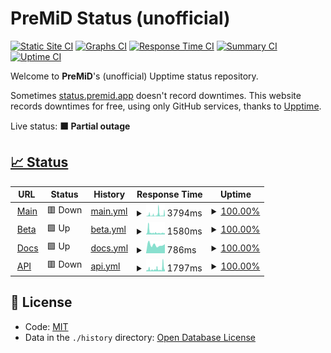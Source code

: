 # PreMiD Status (unofficial)

[![Static Site CI](https://github.com/Hans5958/PreMiD-Upptime/workflows/Static%20Site%20CI/badge.svg)](https://github.com/Hans5958/PreMiD-Upptime/actions?query=workflow%3A%22Static+Site+CI%22)
[![Graphs CI](https://github.com/Hans5958/PreMiD-Upptime/workflows/Graphs%20CI/badge.svg)](https://github.com/Hans5958/PreMiD-Upptime/actions?query=workflow%3A%22Graphs+CI%22)
[![Response Time CI](https://github.com/Hans5958/PreMiD-Upptime/workflows/Response%20Time%20CI/badge.svg)](https://github.com/Hans5958/PreMiD-Upptime/actions?query=workflow%3A%22Response+Time+CI%22)
[![Summary CI](https://github.com/Hans5958/PreMiD-Upptime/workflows/Summary%20CI/badge.svg)](https://github.com/Hans5958/PreMiD-Upptime/actions?query=workflow%3A%22Summary+CI%22)
[![Uptime CI](https://github.com/Hans5958/PreMiD-Upptime/workflows/Uptime%20CI/badge.svg)](https://github.com/Hans5958/PreMiD-Upptime/actions?query=workflow%3A%22Uptime+CI%22)

Welcome to **PreMiD**'s (unofficial) Upptime status repository.

Sometimes [status.premid.app](https://status.premid.app) doesn't record downtimes. This website records downtimes for free, using only GitHub services, thanks to [Upptime](https://github.com/koj-co/upptime).

Live status: <!--live status--> **🟧 Partial outage**

## [📈 Status](https://premid-upptime.netlify.app/)

<!--start: status pages-->
<!-- This summary is generated by Upptime (https://github.com/upptime/upptime) -->
<!-- Do not edit this manually, your changes will be overwritten -->
<!-- prettier-ignore -->
| URL | Status | History | Response Time | Uptime |
| --- | ------ | ------- | ------------- | ------ |
| <img alt="" src="https://favicons.githubusercontent.com/premid.app" height="13"> [Main](https://premid.app) | 🟥 Down | [main.yml](https://github.com/Hans5958/PreMiD-Upptime-Next/commits/HEAD/history/main.yml) | <details><summary><img alt="Response time graph" src="./graphs/main/response-time-week.png" height="20"> 3794ms</summary><br><a href="https://premid-upptime-next.netlify.app/history/main"><img alt="Response time 1888" src="https://img.shields.io/endpoint?url=https%3A%2F%2Fraw.githubusercontent.com%2FHans5958%2FPreMiD-Upptime-Next%2FHEAD%2Fapi%2Fmain%2Fresponse-time.json"></a><br><a href="https://premid-upptime-next.netlify.app/history/main"><img alt="24-hour response time 11052" src="https://img.shields.io/endpoint?url=https%3A%2F%2Fraw.githubusercontent.com%2FHans5958%2FPreMiD-Upptime-Next%2FHEAD%2Fapi%2Fmain%2Fresponse-time-day.json"></a><br><a href="https://premid-upptime-next.netlify.app/history/main"><img alt="7-day response time 3794" src="https://img.shields.io/endpoint?url=https%3A%2F%2Fraw.githubusercontent.com%2FHans5958%2FPreMiD-Upptime-Next%2FHEAD%2Fapi%2Fmain%2Fresponse-time-week.json"></a><br><a href="https://premid-upptime-next.netlify.app/history/main"><img alt="30-day response time 3978" src="https://img.shields.io/endpoint?url=https%3A%2F%2Fraw.githubusercontent.com%2FHans5958%2FPreMiD-Upptime-Next%2FHEAD%2Fapi%2Fmain%2Fresponse-time-month.json"></a><br><a href="https://premid-upptime-next.netlify.app/history/main"><img alt="1-year response time 1888" src="https://img.shields.io/endpoint?url=https%3A%2F%2Fraw.githubusercontent.com%2FHans5958%2FPreMiD-Upptime-Next%2FHEAD%2Fapi%2Fmain%2Fresponse-time-year.json"></a></details> | <details><summary><a href="https://premid-upptime-next.netlify.app/history/main">100.00%</a></summary><a href="https://premid-upptime-next.netlify.app/history/main"><img alt="All-time uptime 100.00%" src="https://img.shields.io/endpoint?url=https%3A%2F%2Fraw.githubusercontent.com%2FHans5958%2FPreMiD-Upptime-Next%2FHEAD%2Fapi%2Fmain%2Fuptime.json"></a><br><a href="https://premid-upptime-next.netlify.app/history/main"><img alt="24-hour uptime 100.00%" src="https://img.shields.io/endpoint?url=https%3A%2F%2Fraw.githubusercontent.com%2FHans5958%2FPreMiD-Upptime-Next%2FHEAD%2Fapi%2Fmain%2Fuptime-day.json"></a><br><a href="https://premid-upptime-next.netlify.app/history/main"><img alt="7-day uptime 100.00%" src="https://img.shields.io/endpoint?url=https%3A%2F%2Fraw.githubusercontent.com%2FHans5958%2FPreMiD-Upptime-Next%2FHEAD%2Fapi%2Fmain%2Fuptime-week.json"></a><br><a href="https://premid-upptime-next.netlify.app/history/main"><img alt="30-day uptime 100.00%" src="https://img.shields.io/endpoint?url=https%3A%2F%2Fraw.githubusercontent.com%2FHans5958%2FPreMiD-Upptime-Next%2FHEAD%2Fapi%2Fmain%2Fuptime-month.json"></a><br><a href="https://premid-upptime-next.netlify.app/history/main"><img alt="1-year uptime 100.00%" src="https://img.shields.io/endpoint?url=https%3A%2F%2Fraw.githubusercontent.com%2FHans5958%2FPreMiD-Upptime-Next%2FHEAD%2Fapi%2Fmain%2Fuptime-year.json"></a></details>
| <img alt="" src="https://favicons.githubusercontent.com/beta.premid.app" height="13"> [Beta](https://beta.premid.app) | 🟩 Up | [beta.yml](https://github.com/Hans5958/PreMiD-Upptime-Next/commits/HEAD/history/beta.yml) | <details><summary><img alt="Response time graph" src="./graphs/beta/response-time-week.png" height="20"> 1580ms</summary><br><a href="https://premid-upptime-next.netlify.app/history/beta"><img alt="Response time 1692" src="https://img.shields.io/endpoint?url=https%3A%2F%2Fraw.githubusercontent.com%2FHans5958%2FPreMiD-Upptime-Next%2FHEAD%2Fapi%2Fbeta%2Fresponse-time.json"></a><br><a href="https://premid-upptime-next.netlify.app/history/beta"><img alt="24-hour response time 1115" src="https://img.shields.io/endpoint?url=https%3A%2F%2Fraw.githubusercontent.com%2FHans5958%2FPreMiD-Upptime-Next%2FHEAD%2Fapi%2Fbeta%2Fresponse-time-day.json"></a><br><a href="https://premid-upptime-next.netlify.app/history/beta"><img alt="7-day response time 1580" src="https://img.shields.io/endpoint?url=https%3A%2F%2Fraw.githubusercontent.com%2FHans5958%2FPreMiD-Upptime-Next%2FHEAD%2Fapi%2Fbeta%2Fresponse-time-week.json"></a><br><a href="https://premid-upptime-next.netlify.app/history/beta"><img alt="30-day response time 2270" src="https://img.shields.io/endpoint?url=https%3A%2F%2Fraw.githubusercontent.com%2FHans5958%2FPreMiD-Upptime-Next%2FHEAD%2Fapi%2Fbeta%2Fresponse-time-month.json"></a><br><a href="https://premid-upptime-next.netlify.app/history/beta"><img alt="1-year response time 1692" src="https://img.shields.io/endpoint?url=https%3A%2F%2Fraw.githubusercontent.com%2FHans5958%2FPreMiD-Upptime-Next%2FHEAD%2Fapi%2Fbeta%2Fresponse-time-year.json"></a></details> | <details><summary><a href="https://premid-upptime-next.netlify.app/history/beta">100.00%</a></summary><a href="https://premid-upptime-next.netlify.app/history/beta"><img alt="All-time uptime 100.00%" src="https://img.shields.io/endpoint?url=https%3A%2F%2Fraw.githubusercontent.com%2FHans5958%2FPreMiD-Upptime-Next%2FHEAD%2Fapi%2Fbeta%2Fuptime.json"></a><br><a href="https://premid-upptime-next.netlify.app/history/beta"><img alt="24-hour uptime 100.00%" src="https://img.shields.io/endpoint?url=https%3A%2F%2Fraw.githubusercontent.com%2FHans5958%2FPreMiD-Upptime-Next%2FHEAD%2Fapi%2Fbeta%2Fuptime-day.json"></a><br><a href="https://premid-upptime-next.netlify.app/history/beta"><img alt="7-day uptime 100.00%" src="https://img.shields.io/endpoint?url=https%3A%2F%2Fraw.githubusercontent.com%2FHans5958%2FPreMiD-Upptime-Next%2FHEAD%2Fapi%2Fbeta%2Fuptime-week.json"></a><br><a href="https://premid-upptime-next.netlify.app/history/beta"><img alt="30-day uptime 100.00%" src="https://img.shields.io/endpoint?url=https%3A%2F%2Fraw.githubusercontent.com%2FHans5958%2FPreMiD-Upptime-Next%2FHEAD%2Fapi%2Fbeta%2Fuptime-month.json"></a><br><a href="https://premid-upptime-next.netlify.app/history/beta"><img alt="1-year uptime 100.00%" src="https://img.shields.io/endpoint?url=https%3A%2F%2Fraw.githubusercontent.com%2FHans5958%2FPreMiD-Upptime-Next%2FHEAD%2Fapi%2Fbeta%2Fuptime-year.json"></a></details>
| <img alt="" src="https://favicons.githubusercontent.com/docs.premid.app" height="13"> [Docs](https://docs.premid.app) | 🟩 Up | [docs.yml](https://github.com/Hans5958/PreMiD-Upptime-Next/commits/HEAD/history/docs.yml) | <details><summary><img alt="Response time graph" src="./graphs/docs/response-time-week.png" height="20"> 786ms</summary><br><a href="https://premid-upptime-next.netlify.app/history/docs"><img alt="Response time 862" src="https://img.shields.io/endpoint?url=https%3A%2F%2Fraw.githubusercontent.com%2FHans5958%2FPreMiD-Upptime-Next%2FHEAD%2Fapi%2Fdocs%2Fresponse-time.json"></a><br><a href="https://premid-upptime-next.netlify.app/history/docs"><img alt="24-hour response time 852" src="https://img.shields.io/endpoint?url=https%3A%2F%2Fraw.githubusercontent.com%2FHans5958%2FPreMiD-Upptime-Next%2FHEAD%2Fapi%2Fdocs%2Fresponse-time-day.json"></a><br><a href="https://premid-upptime-next.netlify.app/history/docs"><img alt="7-day response time 786" src="https://img.shields.io/endpoint?url=https%3A%2F%2Fraw.githubusercontent.com%2FHans5958%2FPreMiD-Upptime-Next%2FHEAD%2Fapi%2Fdocs%2Fresponse-time-week.json"></a><br><a href="https://premid-upptime-next.netlify.app/history/docs"><img alt="30-day response time 660" src="https://img.shields.io/endpoint?url=https%3A%2F%2Fraw.githubusercontent.com%2FHans5958%2FPreMiD-Upptime-Next%2FHEAD%2Fapi%2Fdocs%2Fresponse-time-month.json"></a><br><a href="https://premid-upptime-next.netlify.app/history/docs"><img alt="1-year response time 862" src="https://img.shields.io/endpoint?url=https%3A%2F%2Fraw.githubusercontent.com%2FHans5958%2FPreMiD-Upptime-Next%2FHEAD%2Fapi%2Fdocs%2Fresponse-time-year.json"></a></details> | <details><summary><a href="https://premid-upptime-next.netlify.app/history/docs">100.00%</a></summary><a href="https://premid-upptime-next.netlify.app/history/docs"><img alt="All-time uptime 100.00%" src="https://img.shields.io/endpoint?url=https%3A%2F%2Fraw.githubusercontent.com%2FHans5958%2FPreMiD-Upptime-Next%2FHEAD%2Fapi%2Fdocs%2Fuptime.json"></a><br><a href="https://premid-upptime-next.netlify.app/history/docs"><img alt="24-hour uptime 100.00%" src="https://img.shields.io/endpoint?url=https%3A%2F%2Fraw.githubusercontent.com%2FHans5958%2FPreMiD-Upptime-Next%2FHEAD%2Fapi%2Fdocs%2Fuptime-day.json"></a><br><a href="https://premid-upptime-next.netlify.app/history/docs"><img alt="7-day uptime 100.00%" src="https://img.shields.io/endpoint?url=https%3A%2F%2Fraw.githubusercontent.com%2FHans5958%2FPreMiD-Upptime-Next%2FHEAD%2Fapi%2Fdocs%2Fuptime-week.json"></a><br><a href="https://premid-upptime-next.netlify.app/history/docs"><img alt="30-day uptime 100.00%" src="https://img.shields.io/endpoint?url=https%3A%2F%2Fraw.githubusercontent.com%2FHans5958%2FPreMiD-Upptime-Next%2FHEAD%2Fapi%2Fdocs%2Fuptime-month.json"></a><br><a href="https://premid-upptime-next.netlify.app/history/docs"><img alt="1-year uptime 100.00%" src="https://img.shields.io/endpoint?url=https%3A%2F%2Fraw.githubusercontent.com%2FHans5958%2FPreMiD-Upptime-Next%2FHEAD%2Fapi%2Fdocs%2Fuptime-year.json"></a></details>
| <img alt="" src="https://favicons.githubusercontent.com/api.premid.app" height="13"> [API](https://api.premid.app) | 🟥 Down | [api.yml](https://github.com/Hans5958/PreMiD-Upptime-Next/commits/HEAD/history/api.yml) | <details><summary><img alt="Response time graph" src="./graphs/api/response-time-week.png" height="20"> 1797ms</summary><br><a href="https://premid-upptime-next.netlify.app/history/api"><img alt="Response time 1479" src="https://img.shields.io/endpoint?url=https%3A%2F%2Fraw.githubusercontent.com%2FHans5958%2FPreMiD-Upptime-Next%2FHEAD%2Fapi%2Fapi%2Fresponse-time.json"></a><br><a href="https://premid-upptime-next.netlify.app/history/api"><img alt="24-hour response time 3492" src="https://img.shields.io/endpoint?url=https%3A%2F%2Fraw.githubusercontent.com%2FHans5958%2FPreMiD-Upptime-Next%2FHEAD%2Fapi%2Fapi%2Fresponse-time-day.json"></a><br><a href="https://premid-upptime-next.netlify.app/history/api"><img alt="7-day response time 1797" src="https://img.shields.io/endpoint?url=https%3A%2F%2Fraw.githubusercontent.com%2FHans5958%2FPreMiD-Upptime-Next%2FHEAD%2Fapi%2Fapi%2Fresponse-time-week.json"></a><br><a href="https://premid-upptime-next.netlify.app/history/api"><img alt="30-day response time 2371" src="https://img.shields.io/endpoint?url=https%3A%2F%2Fraw.githubusercontent.com%2FHans5958%2FPreMiD-Upptime-Next%2FHEAD%2Fapi%2Fapi%2Fresponse-time-month.json"></a><br><a href="https://premid-upptime-next.netlify.app/history/api"><img alt="1-year response time 1479" src="https://img.shields.io/endpoint?url=https%3A%2F%2Fraw.githubusercontent.com%2FHans5958%2FPreMiD-Upptime-Next%2FHEAD%2Fapi%2Fapi%2Fresponse-time-year.json"></a></details> | <details><summary><a href="https://premid-upptime-next.netlify.app/history/api">100.00%</a></summary><a href="https://premid-upptime-next.netlify.app/history/api"><img alt="All-time uptime 100.00%" src="https://img.shields.io/endpoint?url=https%3A%2F%2Fraw.githubusercontent.com%2FHans5958%2FPreMiD-Upptime-Next%2FHEAD%2Fapi%2Fapi%2Fuptime.json"></a><br><a href="https://premid-upptime-next.netlify.app/history/api"><img alt="24-hour uptime 100.00%" src="https://img.shields.io/endpoint?url=https%3A%2F%2Fraw.githubusercontent.com%2FHans5958%2FPreMiD-Upptime-Next%2FHEAD%2Fapi%2Fapi%2Fuptime-day.json"></a><br><a href="https://premid-upptime-next.netlify.app/history/api"><img alt="7-day uptime 100.00%" src="https://img.shields.io/endpoint?url=https%3A%2F%2Fraw.githubusercontent.com%2FHans5958%2FPreMiD-Upptime-Next%2FHEAD%2Fapi%2Fapi%2Fuptime-week.json"></a><br><a href="https://premid-upptime-next.netlify.app/history/api"><img alt="30-day uptime 100.00%" src="https://img.shields.io/endpoint?url=https%3A%2F%2Fraw.githubusercontent.com%2FHans5958%2FPreMiD-Upptime-Next%2FHEAD%2Fapi%2Fapi%2Fuptime-month.json"></a><br><a href="https://premid-upptime-next.netlify.app/history/api"><img alt="1-year uptime 100.00%" src="https://img.shields.io/endpoint?url=https%3A%2F%2Fraw.githubusercontent.com%2FHans5958%2FPreMiD-Upptime-Next%2FHEAD%2Fapi%2Fapi%2Fuptime-year.json"></a></details>

<!--end: status pages-->

## 📄 License

- Code: [MIT](./LICENSE)
- Data in the `./history` directory: [Open Database License](https://opendatacommons.org/licenses/odbl/1-0/)
